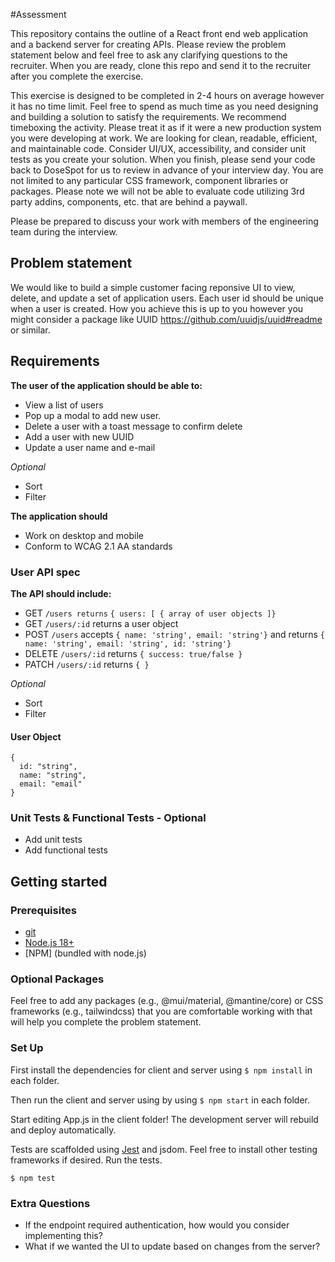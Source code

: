 #Assessment

This repository contains the outline of a React front end web application and a backend server for creating APIs. Please review the problem statement below and feel free to ask any clarifying questions to the recruiter. When you are ready, clone this repo and send it to the recruiter after you complete the exercise.

This exercise is designed to be completed in 2-4 hours on average however it has no time limit. Feel free to spend as much time as you need designing and building a solution to satisfy the requirements. We recommend timeboxing the activity. Please treat it as if it were a new production system you were developing at work. We are looking for clean, readable, efficient, and maintainable code. Consider UI/UX, accessibility, and consider unit tests as you create your solution. When you finish, please send your code back to DoseSpot for us to review in advance of your interview day. You are not limited to any particular CSS framework, component libraries or packages. Please note we will not be able to evaluate code utilizing 3rd party addins, components, etc. that are behind a paywall.

Please be prepared to discuss your work with members of the engineering team during the interview.

## Problem statement

We would like to build a simple customer facing reponsive UI to view, delete, and update a set of application users. Each user id should be unique when a user is created. How you achieve this is up to you however you might consider a package like UUID https://github.com/uuidjs/uuid#readme or similar.

## Requirements

**The user of the application should be able to:**

- View a list of users
- Pop up a modal to add new user.
- Delete a user with a toast message to confirm delete
- Add a user with new UUID
- Update a user name and e-mail

_Optional_

- Sort
- Filter

**The application should**

- Work on desktop and mobile
- Conform to WCAG 2.1 AA standards

### User API spec

**The API should include:**

- GET `/users returns` `{ users: [ { array of user objects ]}`
- GET `/users/:id` returns a user object
- POST `/users` accepts `{ name: 'string', email: 'string'}` and returns `{ name: 'string', email: 'string', id: 'string'}`
- DELETE `/users/:id` returns `{ success: true/false }`
- PATCH `/users/:id` returns `{ }`

_Optional_

- Sort
- Filter

#### User Object

```
{
  id: "string",
  name: "string",
  email: "email"
}
```

### Unit Tests & Functional Tests - Optional

- Add unit tests
- Add functional tests

## Getting started

### Prerequisites

- [git](https://git-scm.com/downloads)
- [Node.js 18+](https://nodejs.org/en/download/)
- [NPM] (bundled with node.js)

### Optional Packages

Feel free to add any packages (e.g., @mui/material, @mantine/core) or CSS frameworks (e.g., tailwindcss) that you are comfortable working with that will help you complete the problem statement.

### Set Up

First install the dependencies for client and server using `$ npm install` in each folder.

Then run the client and server using by using `$ npm start` in each folder.

Start editing App.js in the client folder!
The development server will rebuild and deploy automatically.

Tests are scaffolded using [Jest](https://facebook.github.io/jest/docs/en/getting-started.html) and jsdom. Feel free to install other testing frameworks if desired. Run the tests.

`$ npm test`

### Extra Questions

- If the endpoint required authentication, how would you consider implementing this?
- What if we wanted the UI to update based on changes from the server?

